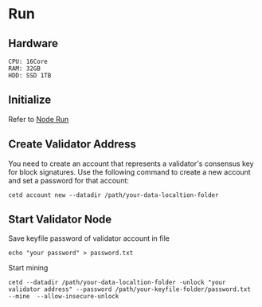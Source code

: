 # Run

## Hardware

```
CPU: 16Core
RAM: 32GB
HDD: SSD 1TB
```

## Initialize

Refer to [Node Run](/en-us/node_run.md)

## Create Validator Address

You need to create an account that represents a validator's consensus key for block signatures. Use the following command to create a new account and set a password for that account:

```
cetd account new --datadir /path/your-data-localtion-folder
```

## Start Validator Node

Save keyfile password of validator account in file

```
echo "your password" > password.txt
```

Start mining
```
cetd --datadir /path/your-data-localtion-folder -unlock "your validator address" --password /path/your-keyfile-folder/password.txt  --mine  --allow-insecure-unlock
```